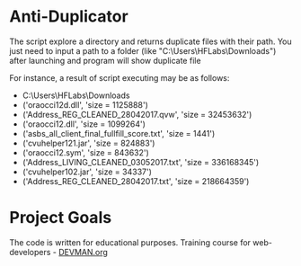 # **Anti-Duplicator**

The script explore a directory and returns duplicate files with their path.
You just need to input a path to a folder (like "C:\Users\HFLabs\Downloads")
after launching and program will show duplicate file

For instance, a result of script executing may be as follows:

* C:\Users\HFLabs\Downloads
* ('oraocci12d.dll', 'size = 1125888')
* ('Address_REG_CLEANED_28042017.qvw', 'size = 32453632')
* ('oraocci12.dll', 'size = 1099264')
* ('asbs_all_client_final_fullfill_score.txt', 'size = 1441')
* ('cvuhelper121.jar', 'size = 824883')
* ('oraocci12.sym', 'size = 843632')
* ('Address_LIVING_CLEANED_03052017.txt', 'size = 336168345')
* ('cvuhelper102.jar', 'size = 34337')
* ('Address_REG_CLEANED_28042017.txt', 'size = 218664359')

# **Project Goals**

The code is written for educational purposes. Training course for web-developers - [DEVMAN.org](https://devman.org)
